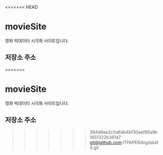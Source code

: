 <<<<<<< HEAD
# movieSite
영화 빅데이터 시각화 사이트입니다.


## 저장소 주소
=======
# movieSite
영화 빅데이터 시각화 사이트입니다.


## 저장소 주소
>>>>>>> 394d6ee2c5a6db4bf30eef95a9b1651322b361d7
git@github.com:ITPAPER/bigdata14.git